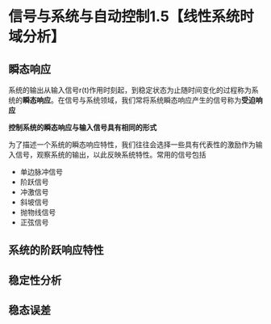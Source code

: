 # 信号与系统与自动控制1.5【线性系统时域分析】





## 瞬态响应

系统的输出从输入信号r(t)作用时刻起，到稳定状态为止随时间变化的过程称为系统的**瞬态响应**。在信号与系统领域，我们常将系统瞬态响应产生的信号称为**受迫响应**

**控制系统的瞬态响应与输入信号具有相同的形式**

为了描述一个系统的瞬态响应特性，我们往往会选择一些具有代表性的激励作为输入信号，观察系统的输出，以此反映系统特性。常用的信号包括

* 单边脉冲信号
* 阶跃信号
* 冲激信号
* 斜坡信号
* 抛物线信号
* 正弦信号





## 系统的阶跃响应特性













## 稳定性分析









## 稳态误差